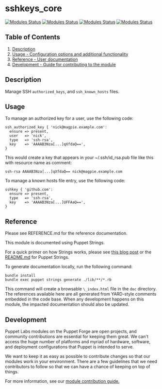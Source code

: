 
# sshkeys_core

[![Modules Status](https://github.com/puppetlabs/puppetlabs-sshkeys_core/workflows/%5BDaily%5D%20Unit%20Tests%20with%20nightly%20Puppet%20gem/badge.svg?branch=main)](https://github.com/puppetlabs/puppetlabs-sshkeys_core/actions)
[![Modules Status](https://github.com/puppetlabs/puppetlabs-sshkeys_core/workflows/Static%20Code%20Analysis/badge.svg?branch=main)](https://github.com/puppetlabs/puppetlabs-sshkeys_core/actions) 
[![Modules Status](https://github.com/puppetlabs/puppetlabs-sshkeys_core/workflows/Unit%20Tests%20with%20nightly%20Puppet%20gem/badge.svg?branch=main)](https://github.com/puppetlabs/puppetlabs-sshkeys_core/actions) 
[![Modules Status](https://github.com/puppetlabs/puppetlabs-sshkeys_core/workflows/Unit%20Tests%20with%20released%20Puppet%20gem/badge.svg?branch=main)](https://github.com/puppetlabs/puppetlabs-sshkeys_core/actions)


## Table of Contents

1. [Description](#description)
2. [Usage - Configuration options and additional functionality](#usage)
3. [Reference - User documentation](#reference)
4. [Development - Guide for contributing to the module](#development)

<a id="description"></a>
## Description

Manage SSH `authorized_keys`, and `ssh_known_hosts` files.

<a id="usage"></a>
## Usage

To manage an authorized key for a user, use the following code:

```
ssh_authorized_key { 'nick@magpie.example.com':
  ensure => present,
  user   => 'nick',
  type   => 'ssh-rsa',
  key    => 'AAAAB3Nza[...]qXfdaQ==',
}
```

This would create a key that appears in your ~/.ssh/id_rsa.pub file like this with resource name as comment:
```
ssh-rsa AAAAB3Nza[...]qXfdaQ== nick@magpie.example.com
```

To manage a known hosts file entry, use the following code:

```
sshkey { 'github.com':
  ensure => present,
  type   => 'ssh-rsa',
  key    => 'AAAAB3Nza[...]UFFAaQ==',
}
```
<a id="reference"></a>
## Reference

Please see REFERENCE.md for the reference documentation.

This module is documented using Puppet Strings.

For a quick primer on how Strings works, please see [this blog post](https://puppet.com/blog/using-puppet-strings-generate-great-documentation-puppet-modules) or the [README.md](https://github.com/puppetlabs/puppet-strings/blob/master/README.md) for Puppet Strings.

To generate documentation locally, run the following command:
```
bundle install
bundle exec puppet strings generate ./lib/**/*.rb
```
This command will create a browsable `\_index.html` file in the `doc` directory. The references available here are all generated from YARD-style comments embedded in the code base. When any development happens on this module, the impacted documentation should also be updated.

<a id="development"></a>
## Development

Puppet Labs modules on the Puppet Forge are open projects, and community contributions are essential for keeping them great. We can't access the huge number of platforms and myriad of hardware, software, and deployment configurations that Puppet is intended to serve.

We want to keep it as easy as possible to contribute changes so that our modules work in your environment. There are a few guidelines that we need contributors to follow so that we can have a chance of keeping on top of things.

For more information, see our [module contribution guide.](https://puppet.com/docs/puppet/latest/contributing.html)
